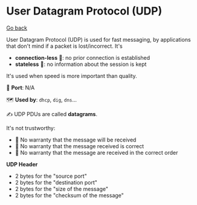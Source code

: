 # User Datagram Protocol (UDP)

[Go back](../index.md)

<div class="row row-cols-md-2"><div>

User Datagram Protocol (UDP) is used for fast messaging, by applications that don't mind if a packet is lost/incorrect. It's

* **connection-less** 🦘: no prior connection is established
* **stateless** 🙉: no information about the session is kept

It's used when speed is more important than quality.

🐊️ **Port**: N/A

🗺️ **Used by**: `dhcp`, `dig`, `dns`...

✍️ UDP PDUs are called **datagrams**.
</div><div>

It's not trustworthy:

* 🚮 No warranty that the message will be received
* 🙅 No warranty that the message received is correct
* 🥏 No warranty that the message are received in the correct order

**UDP Header**

* 2 bytes for the "source port"
* 2 bytes for the "destination port"
* 2 bytes for the "size of the message"
* 2 bytes for the "checksum of the message"
</div></div>